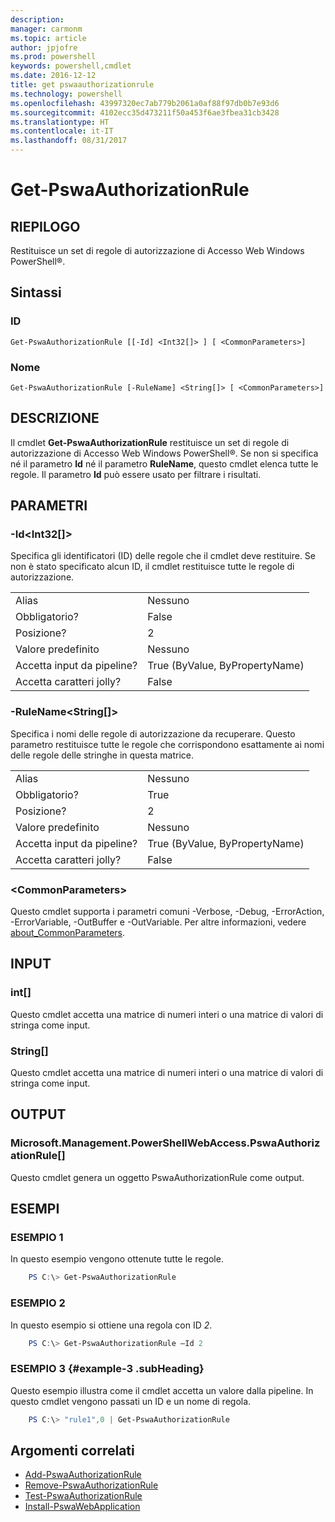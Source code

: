 ```yaml
---
description: 
manager: carmonm
ms.topic: article
author: jpjofre
ms.prod: powershell
keywords: powershell,cmdlet
ms.date: 2016-12-12
title: get pswaauthorizationrule
ms.technology: powershell
ms.openlocfilehash: 43997320ec7ab779b2061a0af88f97db0b7e93d6
ms.sourcegitcommit: 4102ecc35d473211f50a453f6ae3fbea31cb3428
ms.translationtype: HT
ms.contentlocale: it-IT
ms.lasthandoff: 08/31/2017
---
```

#  <a name="get-pswaauthorizationrule"></a>Get-PswaAuthorizationRule

##  <a name="synopsis"></a>RIEPILOGO

Restituisce un set di regole di autorizzazione di Accesso Web Windows PowerShell®.

##  <a name="syntax"></a>Sintassi

###  <a name="id"></a>ID
```
Get-PswaAuthorizationRule [[-Id] <Int32[]> ] [ <CommonParameters>]
```

###  <a name="name"></a>Nome
```
Get-PswaAuthorizationRule [-RuleName] <String[]> [ <CommonParameters>]
```

## <a name="description"></a>DESCRIZIONE

Il cmdlet **Get-PswaAuthorizationRule** restituisce un set di regole di autorizzazione di Accesso Web Windows PowerShell®.
Se non si specifica né il parametro **Id** né il parametro **RuleName**, questo cmdlet elenca tutte le regole. Il parametro **Id** può essere usato per filtrare i risultati.

## <a name="parameters"></a>PARAMETRI

### <a name="-idltint32gt"></a>-Id&lt;Int32\[\]&gt;

Specifica gli identificatori (ID) delle regole che il cmdlet deve restituire. Se non è stato specificato alcun ID, il cmdlet restituisce tutte le regole di autorizzazione.

|||  
|-|-|
| Alias                              | Nessuno                                 |
| Obbligatorio?                            | False                                |
| Posizione?                            | 2                                    |
| Valore predefinito                        | Nessuno                                 |
| Accetta input da pipeline?               | True (ByValue, ByPropertyName)       |
| Accetta caratteri jolly?          | False                                |

### <a name="-rulenameltstringgt"></a>-RuleName&lt;String\[\]&gt;

Specifica i nomi delle regole di autorizzazione da recuperare. Questo parametro restituisce tutte le regole che corrispondono esattamente ai nomi delle regole delle stringhe in questa matrice.

|||  
|-|-|
| Alias                              | Nessuno                                 |
| Obbligatorio?                            | True                                 |
| Posizione?                            | 2                                    |
| Valore predefinito                        | Nessuno                                 |
| Accetta input da pipeline?               | True (ByValue, ByPropertyName)       |
| Accetta caratteri jolly?          | False                                |

### <a name="ltcommonparametersgt"></a>&lt;CommonParameters&gt;

Questo cmdlet supporta i parametri comuni -Verbose, -Debug, -ErrorAction, -ErrorVariable, -OutBuffer e -OutVariable.
Per altre informazioni, vedere [about_CommonParameters](http://go.microsoft.com/fwlink/p/?LinkID=113216).

## <a name="inputs"></a>INPUT

###  <a name="int"></a>int\[\]

Questo cmdlet accetta una matrice di numeri interi o una matrice di valori di stringa come input.

###  <a name="string"></a>String\[\]

Questo cmdlet accetta una matrice di numeri interi o una matrice di valori di stringa come input.

##  <a name="outputs"></a>OUTPUT

###  <a name="microsoftmanagementpowershellwebaccesspswaauthorizationrule"></a>Microsoft.Management.PowerShellWebAccess.PswaAuthorizationRule\[\]

Questo cmdlet genera un oggetto PswaAuthorizationRule come output.


## <a name="examples"></a>ESEMPI

### <a name="example-1"></a>ESEMPIO 1

In questo esempio vengono ottenute tutte le regole.

```PowerShell
    PS C:\> Get-PswaAuthorizationRule
```

### <a name="example-2"></a>ESEMPIO 2

In questo esempio si ottiene una regola con ID *2*.

```PowerShell
    PS C:\> Get-PswaAuthorizationRule –Id 2
```

### <a name="example-3-example-3-subheading"></a>ESEMPIO 3 {#example-3 .subHeading}

Questo esempio illustra come il cmdlet accetta un valore dalla pipeline.
In questo cmdlet vengono passati un ID e un nome di regola.

```PowerShell
    PS C:\> "rule1",0 | Get-PswaAuthorizationRule
```

##  <a name="related-topics"></a>Argomenti correlati

-  [Add-PswaAuthorizationRule](add-pswaauthorizationrule.md)
-  [Remove-PswaAuthorizationRule](remove-pswaauthorizationrule.md)
-  [Test-PswaAuthorizationRule](test-pswaauthorizationrule.md)
-  [Install-PswaWebApplication](install-pswawebapplication.md)
